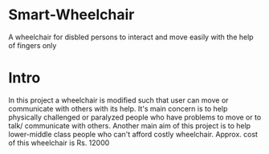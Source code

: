 # Smart-Wheelchair
A wheelchair for disbled persons to interact and move easily with the help of fingers only

# Intro
In this project a wheelchair is modified such that user can move or communicate with others with its help. It's main concern is to help physically challenged or paralyzed people who have problems to move or to talk/ communicate with others. Another main aim of this project is to help lower-middle class people who can't afford costly wheelchair. Approx. cost of this wheelchair is Rs. 12000
